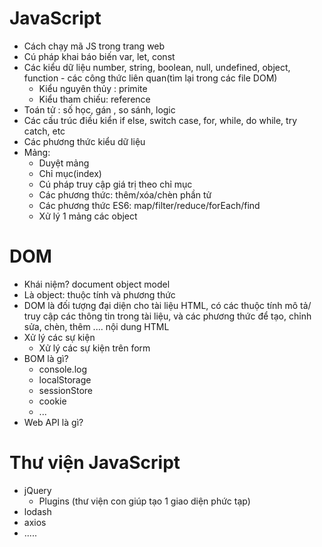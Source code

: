 # JavaScript

- Cách chạy mã JS trong trang web
- Cú pháp khai báo biến var, let, const
- Các kiểu dữ liệu number, string, boolean, null, undefined, object, function - các công thức liên quan(tìm lại trong các file DOM)
  - Kiểu nguyên thủy : primite
  - Kiểu tham chiếu: reference
- Toán tử : số học, gán , so sánh, logic
- Các cấu trúc điều kiển if else, switch case, for, while, do while, try catch, etc
- Các phương thức kiểu dữ liệu
- Mảng:
  - Duyệt mảng
  - Chỉ mục(index)
  - Cú pháp truy cập giá trị theo chỉ mục
  - Các phương thức: thêm/xóa/chèn phần tử
  - Các phương thức ES6: map/filter/reduce/forEach/find
  - Xử lý 1 mảng các object

# DOM

- Khái niệm? document object model
- Là object: thuộc tính và phương thức
- DOM là đối tượng đại diện cho tài liệu HTML, có các thuộc tính mô tả/ truy cập các thông tin trong tài liệu, và các phương thức để tạo, chỉnh sửa, chèn, thêm .... nội dung HTML
- Xử lý các sự kiện
  - Xử lý các sự kiện trên form
- BOM là gì?
  - console.log
  - localStorage
  - sessionStore
  - cookie
  - ...
- Web API là gì?

# Thư viện JavaScript

- jQuery
  - Plugins (thư viện con giúp tạo 1 giao diện phức tạp)
- lodash
- axios
- .....
